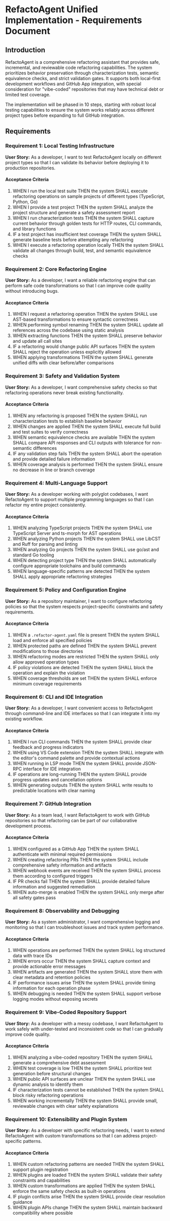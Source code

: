 # RefactoAgent Unified Implementation - Requirements Document

## Introduction

RefactoAgent is a comprehensive refactoring assistant that provides safe, incremental, and reviewable code refactoring capabilities. The system prioritizes behavior preservation through characterization tests, semantic equivalence checks, and strict validation gates. It supports both local-first development workflows and GitHub App integration, with special consideration for "vibe-coded" repositories that may have technical debt or limited test coverage.

The implementation will be phased in 10 steps, starting with robust local testing capabilities to ensure the system works reliably across different project types before expanding to full GitHub integration.

## Requirements

### Requirement 1: Local Testing Infrastructure

**User Story:** As a developer, I want to test RefactoAgent locally on different project types so that I can validate its behavior before deploying it to production repositories.

#### Acceptance Criteria

1. WHEN I run the local test suite THEN the system SHALL execute refactoring operations on sample projects of different types (TypeScript, Python, Go)
2. WHEN I provide a test project THEN the system SHALL analyze the project structure and generate a safety assessment report
3. WHEN I run characterization tests THEN the system SHALL capture current behavior through golden tests for HTTP routes, CLI commands, and library functions
4. IF a test project has insufficient test coverage THEN the system SHALL generate baseline tests before attempting any refactoring
5. WHEN I execute a refactoring operation locally THEN the system SHALL validate all changes through build, test, and semantic equivalence checks

### Requirement 2: Core Refactoring Engine

**User Story:** As a developer, I want a reliable refactoring engine that can perform safe code transformations so that I can improve code quality without introducing bugs.

#### Acceptance Criteria

1. WHEN I request a refactoring operation THEN the system SHALL use AST-based transformations to ensure syntactic correctness
2. WHEN performing symbol renaming THEN the system SHALL update all references across the codebase using static analysis
3. WHEN extracting functions THEN the system SHALL preserve behavior and update all call sites
4. IF a refactoring would change public API surfaces THEN the system SHALL reject the operation unless explicitly allowed
5. WHEN applying transformations THEN the system SHALL generate unified diffs with clear before/after comparisons

### Requirement 3: Safety and Validation System

**User Story:** As a developer, I want comprehensive safety checks so that refactoring operations never break existing functionality.

#### Acceptance Criteria

1. WHEN any refactoring is proposed THEN the system SHALL run characterization tests to establish baseline behavior
2. WHEN changes are applied THEN the system SHALL execute full build and test suites to verify correctness
3. WHEN semantic equivalence checks are available THEN the system SHALL compare API responses and CLI outputs with tolerance for non-semantic differences
4. IF any validation step fails THEN the system SHALL abort the operation and provide detailed failure information
5. WHEN coverage analysis is performed THEN the system SHALL ensure no decrease in line or branch coverage

### Requirement 4: Multi-Language Support

**User Story:** As a developer working with polyglot codebases, I want RefactoAgent to support multiple programming languages so that I can refactor my entire project consistently.

#### Acceptance Criteria

1. WHEN analyzing TypeScript projects THEN the system SHALL use TypeScript Server and ts-morph for AST operations
2. WHEN analyzing Python projects THEN the system SHALL use LibCST and Ruff for parsing and linting
3. WHEN analyzing Go projects THEN the system SHALL use go/ast and standard Go tooling
4. WHEN detecting project type THEN the system SHALL automatically configure appropriate toolchains and build commands
5. WHEN language-specific patterns are detected THEN the system SHALL apply appropriate refactoring strategies

### Requirement 5: Policy and Configuration Engine

**User Story:** As a repository maintainer, I want to configure refactoring policies so that the system respects project-specific constraints and safety requirements.

#### Acceptance Criteria

1. WHEN a `.refactor-agent.yaml` file is present THEN the system SHALL load and enforce all specified policies
2. WHEN protected paths are defined THEN the system SHALL prevent modifications to those directories
3. WHEN refactoring modes are restricted THEN the system SHALL only allow approved operation types
4. IF policy violations are detected THEN the system SHALL block the operation and explain the violation
5. WHEN coverage thresholds are set THEN the system SHALL enforce minimum coverage requirements

### Requirement 6: CLI and IDE Integration

**User Story:** As a developer, I want convenient access to RefactoAgent through command-line and IDE interfaces so that I can integrate it into my existing workflow.

#### Acceptance Criteria

1. WHEN I run CLI commands THEN the system SHALL provide clear feedback and progress indicators
2. WHEN using VS Code extension THEN the system SHALL integrate with the editor's command palette and provide contextual actions
3. WHEN running in LSP mode THEN the system SHALL provide JSON-RPC interface for IDE integration
4. IF operations are long-running THEN the system SHALL provide progress updates and cancellation options
5. WHEN generating outputs THEN the system SHALL write results to predictable locations with clear naming

### Requirement 7: GitHub Integration

**User Story:** As a team lead, I want RefactoAgent to work with GitHub repositories so that refactoring can be part of our collaborative development process.

#### Acceptance Criteria

1. WHEN configured as a GitHub App THEN the system SHALL authenticate with minimal required permissions
2. WHEN creating refactoring PRs THEN the system SHALL include comprehensive safety information and artifacts
3. WHEN webhook events are received THEN the system SHALL process them according to configured triggers
4. IF PR checks fail THEN the system SHALL provide detailed failure information and suggested remediation
5. WHEN auto-merge is enabled THEN the system SHALL only merge after all safety gates pass

### Requirement 8: Observability and Debugging

**User Story:** As a system administrator, I want comprehensive logging and monitoring so that I can troubleshoot issues and track system performance.

#### Acceptance Criteria

1. WHEN operations are performed THEN the system SHALL log structured data with trace IDs
2. WHEN errors occur THEN the system SHALL capture context and provide actionable error messages
3. WHEN artifacts are generated THEN the system SHALL store them with clear metadata and retention policies
4. IF performance issues arise THEN the system SHALL provide timing information for each operation phase
5. WHEN debugging is needed THEN the system SHALL support verbose logging modes without exposing secrets

### Requirement 9: Vibe-Coded Repository Support

**User Story:** As a developer with a messy codebase, I want RefactoAgent to work safely with under-tested and inconsistent code so that I can gradually improve code quality.

#### Acceptance Criteria

1. WHEN analyzing a vibe-coded repository THEN the system SHALL generate a comprehensive debt assessment
2. WHEN test coverage is low THEN the system SHALL prioritize test generation before structural changes
3. WHEN public API surfaces are unclear THEN the system SHALL use dynamic analysis to identify them
4. IF characterization tests cannot be established THEN the system SHALL block risky refactoring operations
5. WHEN working incrementally THEN the system SHALL provide small, reviewable changes with clear safety explanations

### Requirement 10: Extensibility and Plugin System

**User Story:** As a developer with specific refactoring needs, I want to extend RefactoAgent with custom transformations so that I can address project-specific patterns.

#### Acceptance Criteria

1. WHEN custom refactoring patterns are needed THEN the system SHALL support plugin registration
2. WHEN plugins are loaded THEN the system SHALL validate their safety constraints and capabilities
3. WHEN custom transformations are applied THEN the system SHALL enforce the same safety checks as built-in operations
4. IF plugin conflicts arise THEN the system SHALL provide clear resolution guidance
5. WHEN plugin APIs change THEN the system SHALL maintain backward compatibility where possible